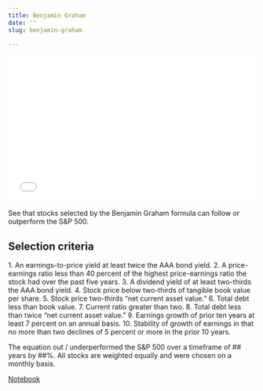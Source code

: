 ```yaml
---
title: Benjamin Graham
date: ''
slug: benjamin-graham

---
```


<iframe width="100%" height="300px" frameborder="0" scrolling="no" src="//plotly.com/~ayako0/15.embed"></iframe>

See that stocks selected by the Benjamin Graham formula can follow or outperform the S&P 500.

<h2>Selection criteria</h2>
1.  An earnings-to-price yield at least twice the AAA bond yield.
2.  A price-earnings ratio less than 40 percent of the highest price-earnings ratio the stock had over the past five years.
3.  A dividend yield of at least two-thirds the AAA bond yield.
4.  Stock price below two-thirds of tangible book value per share.
5.  Stock price two-thirds “net current asset value.”
6.  Total debt less than book value.
7.  Current ratio greater than two.
8.  Total debt less than twice “net current asset value.”
9.  Earnings growth of prior ten years at least 7 percent on an annual basis.
10.  Stability of growth of earnings in that no more than two declines of 5 percent or more in the prior 10 years.

The equation out / underperformed the S&P 500 over a timeframe of ## years by ##%. All stocks are weighted equally and were chosen on a monthly basis.

<a href="https://google.com">Notebook</a>
